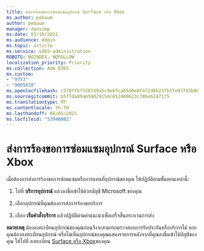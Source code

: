 ```yaml
---
title: ส่งการร้องขอการซ่อมแซมอุปกรณ์ Surface หรือ Xbox
ms.author: pebaum
author: pebaum
manager: dansimp
ms.date: 03/16/2021
ms.audience: Admin
ms.topic: article
ms.service: o365-administration
ROBOTS: NOINDEX, NOFOLLOW
localization_priority: Priority
ms.collection: Adm_O365
ms.custom:
- "9753"
- "9005678"
ms.openlocfilehash: c570ffbf338749a5c9e6fcab5d0e8f472d8b23fb3fe97783b06b97990b8af10b
ms.sourcegitcommit: b5f7da89a650d2915dc652449623c78be6247175
ms.translationtype: MT
ms.contentlocale: th-TH
ms.lasthandoff: 08/05/2021
ms.locfileid: "53940802"
---
```

# <a name="submit-a-repair-request-for-a-surface-or-xbox-device"></a>ส่งการร้องขอการซ่อมแซมอุปกรณ์ Surface หรือ Xbox

เมื่อต้องการส่งการร้องขอการซ่อมแซมหรือการแทนที่อุปกรณ์ของคุณ ให้ปฏิบัติตามขั้นตอนเหล่านี้:

1. ไปที่ **บริการอุปกรณ์** แล้วลงชื่อเข้าใช้ด้วยบัญชี Microsoft ของคุณ

2. เลือกอุปกรณ์ที่คุณต้องการส่งการร้องขอบริการ

3. เลือก **เริ่มคําสั่งบริการ** แล้วปฏิบัติตามคําแนะนําเพื่อเสร็จสิ้นกระบวนการส่ง

**หมายเหตุ** ต้องลงทะเบียนอุปกรณ์ของคุณก่อนจึงจะสามารถตรวจสอบการรับประกันหรือบริการได้ หากคุณต้องลงทะเบียนอุปกรณ์ หรือไม่เห็นอุปกรณ์ของคุณแสดงรายการหลังจากที่คุณลงชื่อเข้าใช้บัญชีของคุณ ให้ไปที่ ลงทะเบียน [Surface หรือ Xbox](https://support.microsoft.com/surface/register-your-surface-or-xbox-fd7d73f8-b0e6-c9fa-e83b-0b64652e2376)ของคุณ